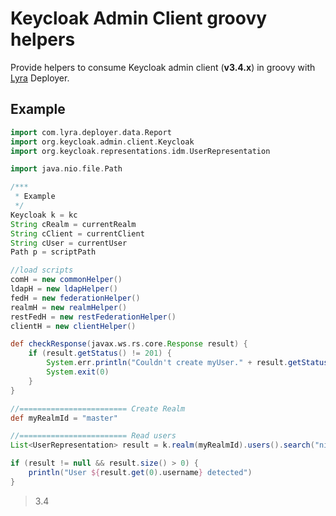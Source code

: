 # Keycloak Admin Client groovy helpers

Provide helpers to consume Keycloak admin client (**v3.4.x**) in groovy with [Lyra](https://lyra.com) Deployer.

## Example

```groovy
import com.lyra.deployer.data.Report
import org.keycloak.admin.client.Keycloak
import org.keycloak.representations.idm.UserRepresentation

import java.nio.file.Path

/***
 * Example
 */
Keycloak k = kc
String cRealm = currentRealm
String cClient = currentClient
String cUser = currentUser
Path p = scriptPath

//load scripts
comH = new commonHelper()
ldapH = new ldapHelper()
fedH = new federationHelper()
realmH = new realmHelper()
restFedH = new restFederationHelper()
clientH = new clientHelper()

def checkResponse(javax.ws.rs.core.Response result) {
    if (result.getStatus() != 201) {
        System.err.println("Couldn't create myUser." + result.getStatus())
        System.exit(0)
    }
}

//======================== Create Realm
def myRealmId = "master"

//======================== Read users
List<UserRepresentation> result = k.realm(myRealmId).users().search("nicko", 0, 1)

if (result != null && result.size() > 0) {
    println("User ${result.get(0).username} detected")
}
```





>3.4